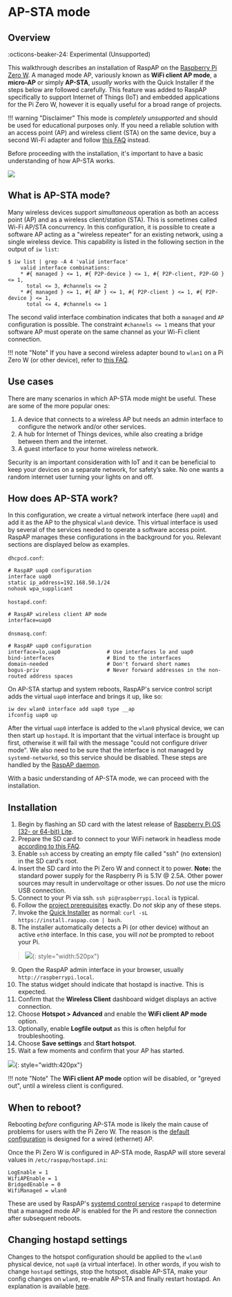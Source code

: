 # AP-STA mode

## Overview
:octicons-beaker-24: Experimental (Unsupported)

This walkthrough describes an installation of RaspAP on the [Raspberry Pi Zero W](https://www.raspberrypi.org/products/raspberry-pi-zero-w/). A managed mode AP, variously known as 
**WiFi client AP mode**, a **micro-AP** or simply **AP-STA**, _usually_ works with the Quick Installer if the steps below are followed carefully. This feature was added to RaspAP specifically to support Internet of Things (IoT) and embedded applications for the Pi Zero W, however it is equally useful for a broad range of projects.

!!! warning "Disclaimer"
    This mode is _completely unsupported_ and should be used for educational purposes only. If you need a reliable solution with an access point (AP) and wireless client (STA) on the same device, buy a second Wi-Fi adapter and follow [this FAQ](faq.md#interfaces) instead. 

Before proceeding with the installation, it's important to have a basic understanding of how AP-STA works.

![](https://i.imgur.com/gppLmAj.png)

## What is AP-STA mode?
Many wireless devices support _simultaneous_ operation as both an access point (AP) and as a wireless client/station (STA). This is sometimes called Wi-Fi AP/STA concurrency. In this configuration, it is possible to create a software AP acting as a "wireless repeater" for an existing network, using a single wireless device. This capability is listed in the following section in the output of `iw list`:

```
$ iw list | grep -A 4 'valid interface'
    valid interface combinations:
	* #{ managed } <= 1, #{ P2P-device } <= 1, #{ P2P-client, P2P-GO } <= 1,
	  total <= 3, #channels <= 2
	* #{ managed } <= 1, #{ AP } <= 1, #{ P2P-client } <= 1, #{ P2P-device } <= 1,
	  total <= 4, #channels <= 1
```

The second valid interface combination indicates that both a `managed` and `AP` configuration is possible. The constraint `#channels <= 1` means that your software AP must operate on the same channel as your Wi-Fi client connection. 

!!! note "Note"
    If you have a second wireless adapter bound to `wlan1` on a Pi Zero W (or other device), refer to [this FAQ](faq.md#interfaces). 

## Use cases
There are many scenarios in which AP-STA mode might be useful. These are some of the more popular ones:

1. A device that connects to a wireless AP but needs an admin interface to configure the network and/or other services.
2. A hub for Internet of Things devices, while also creating a bridge between them and the internet.
3. A guest interface to your home wireless network. 

Security is an important consideration with IoT and it can be beneficial to keep your devices on a separate network, for safety’s sake. No one wants a random internet user turning your lights on and off.

## How does AP-STA work?
In this configuration, we create a virtual network interface (here `uap0`) and add it as the AP to the physical `wlan0` device. This virtual interface is used by several of the services needed to operate a software access point. RaspAP manages these configurations in the background for you. Relevant sections are displayed below as examples.

`dhcpcd.conf`:
```
# RaspAP uap0 configuration
interface uap0
static ip_address=192.168.50.1/24
nohook wpa_supplicant
```

`hostapd.conf`:
```
# RaspAP wireless client AP mode
interface=uap0
```

`dnsmasq.conf`:
```
# RaspAP uap0 configuration
interface=lo,uap0               # Use interfaces lo and uap0
bind-interfaces                 # Bind to the interfaces
domain-needed                   # Don't forward short names
bogus-priv                      # Never forward addresses in the non-routed address spaces
```

On AP-STA startup and system reboots, RaspAP's service control script adds the virtual `uap0` interface and brings it up, like so:

```
iw dev wlan0 interface add uap0 type __ap
ifconfig uap0 up
```

After the virtual `uap0` interface is added to the `wlan0` physical device, we can then start up `hostapd`. It is important that the virtual interface is brought up first, otherwise it will fail with the message "could not configure driver mode". We also need to be sure that the interface is not managed by `systemd-networkd`, so this service should be disabled. These steps are handled by the [RaspAP daemon](faq.md#raspap-service). 

With a basic understanding of AP-STA mode, we can proceed with the installation.

## Installation

1. Begin by flashing an SD card with the latest release of [Raspberry Pi OS (32- or 64-bit) Lite](https://www.raspberrypi.org/downloads/raspbian/). 
2. Prepare the SD card to connect to your WiFi network in headless mode [according to this FAQ](faq.md#headless).
3. Enable `ssh` access by creating an empty file called "ssh" (no extension) in the SD card's root. 
4. Insert the SD card into the Pi Zero W and connect it to power. **Note:** the standard power supply for the Raspberry Pi is 5.1V @ 2.5A. Other power sources may result in undervoltage or other issues. Do _not_ use the micro USB connection. 
5. Connect to your Pi via ssh. `ssh pi@raspberrypi.local` is typical.
6. Follow the [project prerequisites](index.md#quick-start) exactly. Do _not_ skip any of these steps.
7. Invoke the [Quick Installer](quick.md) as normal: `curl -sL https://install.raspap.com | bash`.
8. The installer automatically detects a Pi (or other device) without an active `eth0` interface. In this case, you will _not_ be prompted to reboot your Pi.

> ![](https://i.imgur.com/mwKYBKF.png){: style="width:520px"}

9. Open the RaspAP admin interface in your browser, usually `http://raspberrypi.local`.
10. The status widget should indicate that hostapd is inactive. This is expected.
11. Confirm that the **Wireless Client** dashboard widget displays an active connection.
12. Choose **Hotspot > Advanced** and enable the **WiFi client AP mode** option.
13. Optionally, enable **Logfile output** as this is often helpful for troubleshooting. 
14. Choose **Save settings** and **Start hotspot**.
15. Wait a few moments and confirm that your AP has started. 

![](https://user-images.githubusercontent.com/229399/224536460-b4c3550f-7cbb-4b47-8230-fc7be74fd69c.png){: style="width:420px"}

!!! note "Note"
    The **WiFi client AP mode** option will be disabled, or "greyed out", until a wireless client is configured.

## When to reboot?
Rebooting _before_ configuring AP-STA mode is likely the main cause of problems for users with the Pi Zero W. The reason is the [default configuration](defaults.md) is designed for a wired (ethernet) AP. 

Once the Pi Zero W is configured in AP-STA mode, RaspAP will store several values in `/etc/raspap/hostapd.ini`:
```
LogEnable = 1
WifiAPEnable = 1
BridgedEnable = 0
WifiManaged = wlan0
```
These are used by RaspAP's [systemd control service](faq.md#raspap-service) `raspapd` to determine that a managed mode AP is enabled for the Pi and restore the connection after subsequent reboots.

## Changing hostapd settings
Changes to the hotspot configuration should be applied to the `wlan0` physical device, not `uap0` (a virtual interface). In other words, if you wish to change `hostapd` settings, stop the hotspot,
disable AP-STA, make your config changes on `wlan0`, re-enable AP-STA and finally restart hostapd. An explanation is available [here](https://github.com/RaspAP/raspap-webgui/issues/752#issuecomment-757448664).
